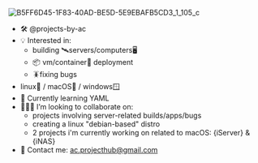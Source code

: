 
![B5FF6D45-1F83-40AD-BE5D-5E9EBAFB5CD3_1_105_c](https://github.com/projects-by-ac/projects-by-ac/assets/172689188/077b6eed-6eea-4037-8c25-3728b27f0555)

- 🛠️ @projects-by-ac
- 💡 Interested in:
  -  building 🛰️servers/computers🖥️
  - 📦 vm/container🐳 deployment
  - 🪳fixing bugs
- linux🐧 / macOS🍏 / windows🪟
- 🌱 Currently learning YAML
- 👨🏻‍💻 I’m looking to collaborate on:
  - projects involving server-related builds/apps/bugs
  - creating a linux "debian-based" distro
  - 2 projects i'm currently working on related to macOS: {iServer} & {iNAS}
- 📨 Contact me: ac.projecthub@gmail.com

<!---
projects-by-ac/projects-by-ac is a ✨ special ✨ repository because its `README.md` (this file) appears on your GitHub profile.
You can click the Preview link to take a look at your changes.
--->
